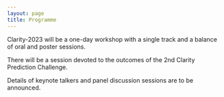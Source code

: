 ```yaml
---
layout: page
title: Programme
---
```


<p/>
Clarity-2023 will be a one-day workshop with a single track and a balance of oral and poster sessions.

<p/>
There will be a session devoted to the outcomes of the 2nd Clarity Prediction Challenge.

<p/>
Details of keynote talkers and panel discussion sessions are to be announced.
